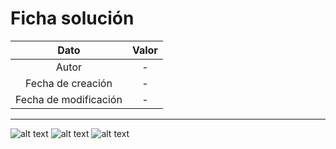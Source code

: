 # Ficha solución

| Dato | Valor | 
| :-------------------: | :---------------------: |
| Autor | - |
| Fecha de creación | - |
| Fecha de modificación | - |

---

![alt text](https://raw.githubusercontent.com/AleixMT/Problemas-Computadores/master/Soluciones/19/.fotos_enunciado_19/19-1.png)
![alt text](https://raw.githubusercontent.com/AleixMT/Problemas-Computadores/master/Soluciones/19/.fotos_enunciado_19/19-2.png)
![alt text](https://raw.githubusercontent.com/AleixMT/Problemas-Computadores/master/Soluciones/19/.fotos_enunciado_19/19-3.png)


